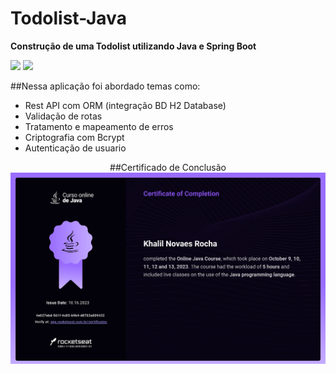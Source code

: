 # Todolist-Java
__Construção de uma Todolist utilizando Java e Spring Boot__

<img height=50 src="https://cdn.jsdelivr.net/gh/devicons/devicon/icons/java/java-original-wordmark.svg" />

<img height=50 src="https://cdn.jsdelivr.net/gh/devicons/devicon/icons/spring/spring-original-wordmark.svg" />
          

##Nessa aplicação foi abordado temas como:
* Rest API com ORM (integração BD H2 Database)
* Validação de rotas
* Tratamento e mapeamento de erros
* Criptografia com Bcrypt
* Autenticação de usuario

<div align="center">

##Certificado de Conclusão
<img src="img/certificate.jpg">
</div>